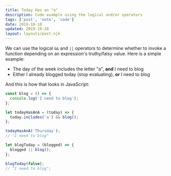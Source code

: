 ```yaml
---
title: Today Has an "a"
description: Code example using the logical and/or operators
tags: ['post', 'note', 'code']
date: 2019-10-10
updated: 2019-10-28
layout: layouts/post.njk
---
```


We can use the logical `&&` and `||` operators to determine whether to invoke a function depending on an expression's truthy/falsy value. Here is a simple example:

- The day of the week includes the letter "a", **and** I need to blog
- Either I already blogged today (stop evaluating), **or** I need to blog

And this is how that looks in JavaScript:

<!END clip>

```js
const blog = () => {
  console.log('I need to blog');
};

let todayHasAnA = (today) => {
  today.includes('a') && blog();
};

todayHasAnA('Thursday');
// "I need to blog"

let blogToday = (blogged) => {
  blogged || blog();
};

blogToday(false);
// "I need to blog";
```
